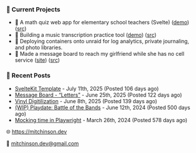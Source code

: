 ### 📌 Current Projects
- 📝 A math quiz web app for elementary school teachers (Svelte) ([demo](https://quiz-staging.mitchinson.dev/)) ([src](https://github.com/bmitchinson/budget-entry))
- 🎵 Building a music transcription practice tool ([demo](https://practice.mitchinson.dev/)) ([src](https://github.com/bmitchinson/practice))
- 🐳 Deploying containers onto unraid for log analytics, private journaling, and photo libraries.
- 💌 Made a message board to reach my girlfriend while she has no cell service ([site](https://letters.mitchinson.dev/)) ([src](https://github.com/bmitchinson/letters))

### 📝 Recent Posts

- [SvelteKit Template](https://blog.mitchinson.dev/sveltekit-template) - July 11th, 2025 (Posted 106 days ago)
- [Message Board - “Letters”](https://blog.mitchinson.dev/letters) - June 25th, 2025 (Posted 122 days ago)
- [Vinyl Digitilization](https://blog.mitchinson.dev/vinyl) - June 8th, 2025 (Posted 139 days ago)
- [(WIP) Playdate: Battle of the Bands](https://blog.mitchinson.dev/playdate-dev-one) - June 12th, 2024 (Posted 500 days ago)
- [Mocking time in Playwright](https://blog.mitchinson.dev/playwright-mock-time) - March 26th, 2024 (Posted 578 days ago)

🌐 https://mitchinson.dev

💌 mitchinson.dev@gmail.com